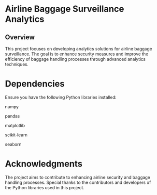# Airline Baggage Surveillance Analytics

## Overview

This project focuses on developing analytics solutions for airline baggage surveillance. The goal is to enhance security measures and improve the efficiency of baggage handling processes through advanced analytics techniques.

# Dependencies

Ensure you have the following Python libraries installed:

numpy

pandas

matplotlib

scikit-learn

seaborn

# Acknowledgments

The project aims to contribute to enhancing airline security and baggage handling processes.
Special thanks to the contributors and developers of the Python libraries used in this project.
